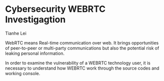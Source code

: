 # Cybersecurity WEBRTC Investigagtion

Tianhe Lei

WebRTC means Real-time communication over web. It brings opportunities of peer-to-peer or multi-party communications but also the potential risk of leaking personal information.

In order to examine the vulnerability of a WEBRTC technology user, it is necessary to understand how WEBRTC work through the source codes and working console.

